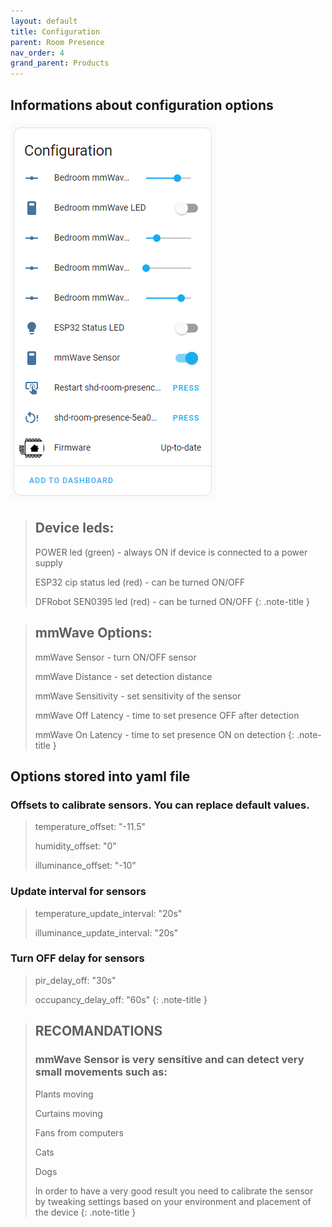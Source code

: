 ```yaml
---
layout: default
title: Configuration
parent: Room Presence
nav_order: 4
grand_parent: Products
---
```


## Informations about configuration options

![image](./images/configuration/configuration_entities.png)


>## Device leds:
>POWER led (green)             - always ON if device is connected to a power supply
>
>ESP32 cip status led (red)    - can be turned ON/OFF
>
>DFRobot SEN0395 led (red)     - can be turned ON/OFF
{: .note-title }


>## mmWave Options:
>mmWave Sensor                 - turn ON/OFF sensor
>
>mmWave Distance               - set detection distance
>
>mmWave Sensitivity            - set sensitivity of the sensor
>
>mmWave Off Latency            - time to set presence OFF after detection 
>
>mmWave On Latency             - time to set presence ON on detection
{: .note-title }

## Options stored into yaml file
### Offsets to calibrate sensors. You can replace default values.
>temperature_offset: "-11.5" 
>
>humidity_offset: "0" 
>
>illuminance_offset: "-10" 

### Update interval for sensors
>temperature_update_interval: "20s"
>
>illuminance_update_interval: "20s"

### Turn OFF delay for sensors
>pir_delay_off: "30s"
>
>occupancy_delay_off: "60s"
{: .note-title }

>## RECOMANDATIONS
>### mmWave Sensor is very sensitive and can detect very small movements such as:
>Plants moving 
>
>Curtains moving
>
>Fans from computers
>
>Cats
>
>Dogs
>
>In order to have a very good result you need to calibrate the sensor by tweaking settings based on your environment and placement of the device
{: .note-title }